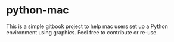 # python-mac
This is a simple gitbook project to help mac users set up a Python environment using graphics. 
Feel free to contribute or re-use.
